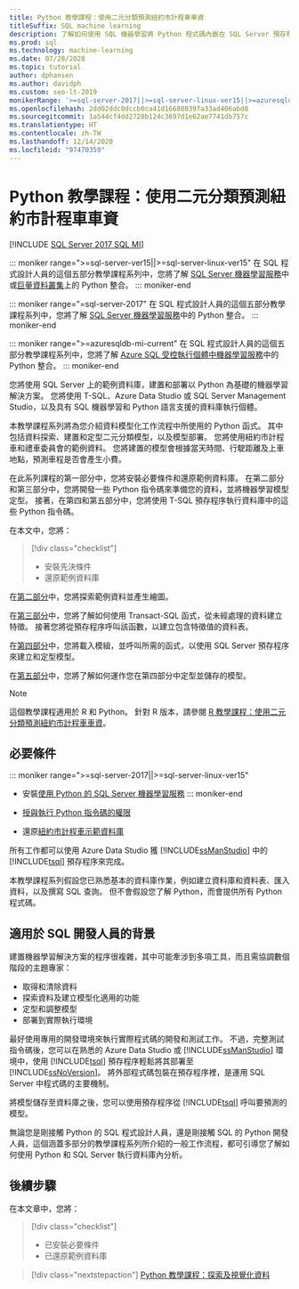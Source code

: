 ```yaml
---
title: Python 教學課程：使用二元分類預測紐約市計程車車資
titleSuffix: SQL machine learning
description: 了解如何使用 SQL 機器學習將 Python 程式碼內嵌在 SQL Server 預存程序和 T-SQL 函式中，以使用二元分類來預測紐約市計程車車資。
ms.prod: sql
ms.technology: machine-learning
ms.date: 07/28/2020
ms.topic: tutorial
author: dphansen
ms.author: davidph
ms.custom: seo-lt-2019
monikerRange: '>=sql-server-2017||>=sql-server-linux-ver15||>=azuresqldb-mi-current'
ms.openlocfilehash: 2dd02ddc0dccb0ca41d16688039fa33ad406abd8
ms.sourcegitcommit: 1a544cf4dd2720b124c3697d1e62ae7741db757c
ms.translationtype: HT
ms.contentlocale: zh-TW
ms.lasthandoff: 12/14/2020
ms.locfileid: "97470359"
---
```

# <a name="python-tutorial-predict-nyc-taxi-fares-with-binary-classification"></a>Python 教學課程：使用二元分類預測紐約市計程車車資
[!INCLUDE [SQL Server 2017 SQL MI](../../includes/applies-to-version/sqlserver2017-asdbmi.md)]

::: moniker range=">=sql-server-ver15||>=sql-server-linux-ver15"
在 SQL 程式設計人員的這個五部分教學課程系列中，您將了解 [SQL Server 機器學習服務](../sql-server-machine-learning-services.md)中或[巨量資料叢集](../../big-data-cluster/machine-learning-services.md)上的 Python 整合。
::: moniker-end

::: moniker range="=sql-server-2017"
在 SQL 程式設計人員的這個五部分教學課程系列中，您將了解 [SQL Server 機器學習服務](../sql-server-machine-learning-services.md)中的 Python 整合。
::: moniker-end

::: moniker range=">=azuresqldb-mi-current"
在 SQL 程式設計人員的這個五部分教學課程系列中，您將了解 [Azure SQL 受控執行個體中機器學習服務](/azure/azure-sql/managed-instance/machine-learning-services-overview)中的 Python 整合。
::: moniker-end

您將使用 SQL Server 上的範例資料庫，建置和部署以 Python 為基礎的機器學習解決方案。 您將使用 T-SQL、Azure Data Studio 或 SQL Server Management Studio，以及具有 SQL 機器學習和 Python 語言支援的資料庫執行個體。

本教學課程系列將為您介紹資料模型化工作流程中所使用的 Python 函式。 其中包括資料探索、建置和定型二元分類模型，以及模型部署。 您將使用紐約市計程車和禮車委員會的範例資料。 您將建置的模型會根據當天時間、行駛距離及上車地點，預測車程是否會產生小費。

在此系列課程的第一部分中，您將安裝必要條件和還原範例資料庫。 在第二部分和第三部分中，您將開發一些 Python 指令碼來準備您的資料，並將機器學習模型定型。 接著，在第四和第五部分中，您將使用 T-SQL 預存程序執行資料庫中的這些 Python 指令碼。

在本文中，您將：

> [!div class="checklist"]
> + 安裝先決條件
> + 還原範例資料庫

在[第二部分](python-taxi-classification-explore-data.md)中，您將探索範例資料並產生繪圖。

在[第三部分](python-taxi-classification-create-features.md)中，您將了解如何使用 Transact-SQL 函式，從未經處理的資料建立特徵。 接著您將從預存程序呼叫該函數，以建立包含特徵值的資料表。

在[第四部分](python-taxi-classification-train-model.md)中，您將載入模組，並呼叫所需的函式，以使用 SQL Server 預存程序來建立和定型模型。

在[第五部分](python-taxi-classification-deploy-model.md)中，您將了解如何運作您在第四部分中定型並儲存的模型。

> [!NOTE]
> 這個教學課程適用於 R 和 Python。 針對 R 版本，請參閱 [R 教學課程：使用二元分類預測紐約市計程車車資](r-taxi-classification-introduction.md)。

## <a name="prerequisites"></a>必要條件

::: moniker range=">=sql-server-2017||>=sql-server-linux-ver15"
+ 安裝[使用 Python 的 SQL Server 機器學習服務](../install/sql-machine-learning-services-windows-install.md#verify-installation)
::: moniker-end

+ [授與執行 Python 指令碼的權限](../security/user-permission.md)

+ 還原[紐約市計程車示範資料庫](demo-data-nyctaxi-in-sql.md)

所有工作都可以使用 Azure Data Studio 獲 [!INCLUDE[ssManStudio](../../includes/ssmanstudio-md.md)] 中的 [!INCLUDE[tsql](../../includes/tsql-md.md)] 預存程序來完成。

本教學課程系列假設您已熟悉基本的資料庫作業，例如建立資料庫和資料表、匯入資料，以及撰寫 SQL 查詢。 但不會假設您了解 Python，而會提供所有 Python 程式碼。

## <a name="background-for-sql-developers"></a>適用於 SQL 開發人員的背景

建置機器學習解決方案的程序很複雜，其中可能牽涉到多項工具，而且需協調數個階段的主題專家：

+ 取得和清除資料
+ 探索資料及建立模型化適用的功能
+ 定型和調整模型
+ 部署到實際執行環境

最好使用專用的開發環境來執行實際程式碼的開發和測試工作。 不過，完整測試指令碼後，您可以在熟悉的 Azure Data Studio 或 [!INCLUDE[ssManStudio](../../includes/ssmanstudio-md.md)] 環境中，使用 [!INCLUDE[tsql](../../includes/tsql-md.md)] 預存程序輕鬆將其部署至 [!INCLUDE[ssNoVersion](../../includes/ssnoversion-md.md)]。 將外部程式碼包裝在預存程序裡，是運用 SQL Server 中程式碼的主要機制。

將模型儲存至資料庫之後，您可以使用預存程序從 [!INCLUDE[tsql](../../includes/tsql-md.md)] 呼叫要預測的模型。

無論您是剛接觸 Python 的 SQL 程式設計人員，還是剛接觸 SQL 的 Python 開發人員，這個涵蓋多部分的教學課程系列所介紹的一般工作流程，都可引導您了解如何使用 Python 和 SQL Server 執行資料庫內分析。

## <a name="next-steps"></a>後續步驟

在本文章中，您將：

> [!div class="checklist"]
> + 已安裝必要條件
> + 已還原範例資料庫

> [!div class="nextstepaction"]
> [Python 教學課程：探索及視覺化資料](python-taxi-classification-explore-data.md)